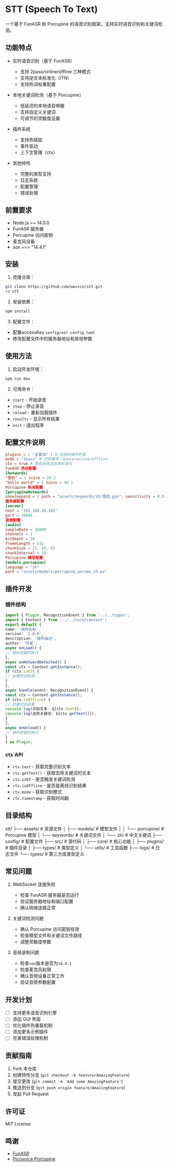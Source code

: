 # STT (Speech To Text)

一个基于 FunASR 和 Porcupine 的语音识别框架，支持实时语音识别和关键词检测。

## 功能特点

- 实时语音识别（基于 FunASR）
  - 支持 2pass/online/offline 三种模式
  - 支持逆文本标准化（ITN）
  - 支持热词权重配置
  
- 本地关键词检测（基于 Porcupine）
  - 低延迟的本地语音唤醒
  - 支持自定义关键词
  - 可调节的灵敏度设置

- 插件系统
  - 支持热插拔
  - 事件驱动
  - 上下文管理（ctx）

- 其他特性
  - 完整的类型支持
  - 日志系统
  - 配置管理
  - 错误处理

## 前置要求

- Node.js >= 14.0.0
- FunASR 服务器
- Porcupine 访问密钥
- 麦克风设备
- sox === "14.4.1"

## 安装

1. 克隆仓库：

```bash
git clone https://github.com/wwcxin/stt.git
cd stt
```

2. 安装依赖：

```bash
npm install
```

3. 配置文件：
- 配置accessKey `config/asr.config.toml`
- 修改配置文件中的服务器地址和其他参数

## 使用方法

1. 启动开发环境：

```bash
npm run dev
```

2. 可用命令：
- `start` - 开始录音
- `stop` - 停止录音
- `reload` - 重新加载插件
- `results` - 显示所有结果
- `exit` - 退出程序

## 配置文件说明

```toml
plugins = [ "关键词" ] # 启用的插件列表
mode = "2pass" # 识别模式：2pass/online/offline
itn = true # 是否启用逆文本标准化
FunASR 热词配置
[hotwords]
"雪豹" = { score = 20 }
"hello world" = { score = 40 }
Porcupine 热词配置
[porcupineHotwords]
snowleopard = { path = "assets/keywords/zh/雪豹.ppn", sensitivity = 0.5 }
服务器配置
[server]
host = "192.168.10.102"
port = 10095
音频配置
[audio]
sampleRate = 16000
channels = 1
bitDepth = 16
frameLength = 512
chunkSize = [5, 10, 5]
chunkInterval = 10
Porcupine 模型配置
[models.porcupine]
language = "zh"
path = "assets/models/porcupine_params_zh.pv"
```

## 插件开发

### 插件结构

```typescript
import { Plugin, RecognitionEvent } from '../../types';
import { Context } from '../../core/context';
export default {
name: '插件名称',
version: '1.0.0',
description: '插件描述',
author: '作者',
async onLoad() {
// 插件加载时执行
},
async onHotwordDetected() {
const ctx = Context.getInstance();
if (ctx.isKT) {
// 处理热词检测
}
},
async handle(event: RecognitionEvent) {
const ctx = Context.getInstance();
if (ctx.isOffline) {
// 处理识别结果
console.log(识别文本: ${ctx.text});
console.log(去除关键词: ${ctx.getText()});
}
},
async onUnload() {
// 插件卸载时执行
}
} as Plugin;
```

### ctx API
- `ctx.text` - 获取完整识别文本
- `ctx.getText()` - 获取去除关键词的文本
- `ctx.isKT` - 是否触发关键词检测
- `ctx.isOffline` - 是否是离线识别结果
- `ctx.mode` - 获取识别模式
- `ctx.timestamp` - 获取时间戳

## 目录结构

stt/
├── assets/ # 资源文件
│ ├── models/ # 模型文件
│ │ └── porcupine/ # Porcupine 模型
│ └── keywords/ # 关键词文件
│ └── zh/ # 中文关键词
├── config/ # 配置文件
├── src/ # 源代码
│ ├── core/ # 核心功能
│ ├── plugins/ # 插件目录
│ ├── types/ # 类型定义
│ └── utils/ # 工具函数
├── logs/ # 日志文件
└── types/ # 第三方库类型定义

## 常见问题

1. WebSocket 连接失败
   - 检查 FunASR 服务器是否运行
   - 验证服务器地址和端口配置
   - 确认网络连接正常

2. 关键词检测问题
   - 确认 Porcupine 访问密钥有效
   - 检查模型文件和关键词文件路径
   - 调整灵敏度参数

3. 音频录制问题
   - 检查`sox`版本是否为`14.4.1`
   - 检查麦克风权限
   - 确认音频设备正常工作
   - 验证音频参数配置

## 开发计划

- [ ] 支持更多语音识别引擎
- [ ] 添加 GUI 界面
- [ ] 优化插件热重载机制
- [ ] 添加更多示例插件
- [ ] 完善错误处理机制

## 贡献指南

1. Fork 本仓库
2. 创建特性分支 (`git checkout -b feature/AmazingFeature`)
3. 提交更改 (`git commit -m 'Add some AmazingFeature'`)
4. 推送到分支 (`git push origin feature/AmazingFeature`)
5. 发起 Pull Request

## 许可证

MIT License

## 鸣谢

- [FunASR](https://github.com/alibaba-damo-academy/FunASR)
- [Picovoice Porcupine](https://picovoice.ai/platform/porcupine/)

